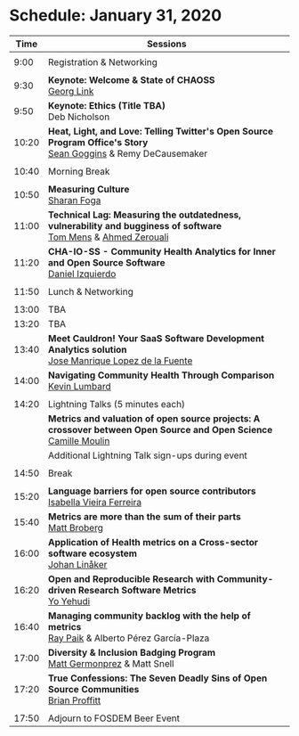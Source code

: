 # Schedule: January 31, 2020

|Time|Sessions
---|---
| |
| 9:00|Registration & Networking
| |
| 9:30|**Keynote: Welcome & State of CHAOSS**<br>[Georg Link](#user-content-georg-link)
| 9:50|**Keynote: Ethics (Title TBA)**<br>Deb Nicholson
|10:20|**Heat, Light, and Love: Telling Twitter's Open Source Program Office's Story**<br/>[Sean Goggins](#user-content-sean-goggins) & Remy DeCausemaker
| |
|10:40|Morning Break
| |
|10:50|**Measuring Culture**<br/>[Sharan Foga](#user-content-sharan-foga)
|11:00|**Technical Lag: Measuring the outdatedness, vulnerability and bugginess of software**<br/>[Tom Mens](#user-content-tom-mens) & [Ahmed Zerouali](#user-content-ahmed-zerouali)
11:20|**CHA-IO-SS - Community Health Analytics for Inner and Open Source Software**<br/>[Daniel Izquierdo](#user-content-daniel-izquierdo)
| |
|11:50|Lunch & Networking
| |
|13:00|TBA
|13:20|TBA
|13:40|**Meet Cauldron! Your SaaS Software Development Analytics solution**<br/>[Jose Manrique Lopez de la Fuente](#user-content-jose-manrique-lopez-de-la-fuente)
|14:00|**Navigating Community Health Through Comparison**<br/>[Kevin Lumbard](#user-content-kevin-lumbard)
| |
|14:20|Lightning Talks (5 minutes each)
| |**Metrics and valuation of open source projects: A crossover between Open Source and Open Science**<br/>[Camille Moulin](#user-content-camille-moulin)
| |Additional Lightning Talk sign-ups during event 
| |
|14:50|Break
| |
|15:20|**Language barriers for open source contributors**<br/>[Isabella Vieira Ferreira](#user-content-isabella-vieira-ferreira)
|15:40|**Metrics are more than the sum of their parts**<br/>[Matt Broberg](#user-content-matt-broberg)
|16:00|**Application of Health metrics on a Cross-sector software ecosystem**<br/>[Johan Linåker](#user-content-johan-linåker)
|16:20|**Open and Reproducible Research with Community-driven Research Software Metrics**<br/>[Yo Yehudi](#user-content-yo-yehudi)
|16:40|**Managing community backlog with the help of metrics**<br/>[Ray Paik](#user-content-ray-paik) & Alberto Pérez García-Plaza
|17:00|**Diversity & Inclusion Badging Program**<br/>[Matt Germonprez](#user-content-matt-germonprez) & Matt Snell
|17:20|**True Confessions: The Seven Deadly Sins of Open Source Communities**<br/>[Brian Proffitt](#user-content-brian-proffitt)
| |
|17:50|Adjourn to FOSDEM Beer Event


</table>
</div>